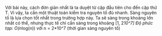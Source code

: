 Với bài này, cách đơn giản nhất là ta duyệt từ cặp đầu tiên cho đến cặp thứ T. Vì vậy, ta cần một thuật toán kiểm tra nguyên tố đủ nhanh. Sàng nguyên tố là lựa chọn tốt nhất trong trường hợp này.
Ta sẽ sàng trong khoảng lớn nhất có thể, nhưng thực tế chỉ cần sàng trong khoảng [1, 2*10^7]
Độ phức tạp: O(n*log(n)) với n = 2*10^7 (thời gian sàng nguyên tố)